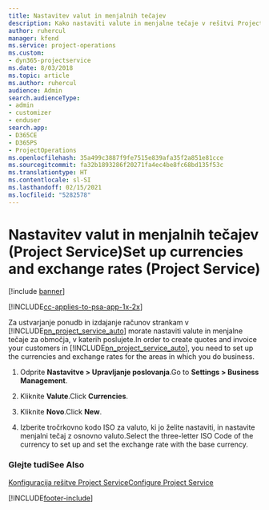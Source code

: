 ```yaml
---
title: Nastavitev valut in menjalnih tečajev
description: Kako nastaviti valute in menjalne tečaje v rešitvi Project Service
author: ruhercul
manager: kfend
ms.service: project-operations
ms.custom:
- dyn365-projectservice
ms.date: 8/03/2018
ms.topic: article
ms.author: ruhercul
audience: Admin
search.audienceType:
- admin
- customizer
- enduser
search.app:
- D365CE
- D365PS
- ProjectOperations
ms.openlocfilehash: 35a499c3887f9fe7515e839afa35f2a851e81cce
ms.sourcegitcommit: fa32b1893286f20271fa4ec4be8fc68bd135f53c
ms.translationtype: HT
ms.contentlocale: sl-SI
ms.lasthandoff: 02/15/2021
ms.locfileid: "5282578"
---
```

# <a name="set-up-currencies-and-exchange-rates-project-service"></a><span data-ttu-id="05754-103">Nastavitev valut in menjalnih tečajev (Project Service)</span><span class="sxs-lookup"><span data-stu-id="05754-103">Set up currencies and exchange rates (Project Service)</span></span>

[!include [banner](../includes/psa-now-project-operations.md)]

[!INCLUDE[cc-applies-to-psa-app-1x-2x](../includes/cc-applies-to-psa-app-1x-2x.md)]

<span data-ttu-id="05754-104">Za ustvarjanje ponudb in izdajanje računov strankam v [!INCLUDE[pn_project_service_auto](../includes/pn-project-service-auto.md)] morate nastaviti valute in menjalne tečaje za območja, v katerih poslujete.</span><span class="sxs-lookup"><span data-stu-id="05754-104">In order to create quotes and invoice your customers in [!INCLUDE[pn_project_service_auto](../includes/pn-project-service-auto.md)], you need to set up the currencies and exchange rates for the areas in which you do business.</span></span>  
  
1.  <span data-ttu-id="05754-105">Odprite **Nastavitve > Upravljanje poslovanja**.</span><span class="sxs-lookup"><span data-stu-id="05754-105">Go to **Settings > Business Management**.</span></span>  
  
2.  <span data-ttu-id="05754-106">Kliknite **Valute**.</span><span class="sxs-lookup"><span data-stu-id="05754-106">Click **Currencies**.</span></span>  
  
3.  <span data-ttu-id="05754-107">Kliknite **Novo**.</span><span class="sxs-lookup"><span data-stu-id="05754-107">Click **New**.</span></span>  
  
4.  <span data-ttu-id="05754-108">Izberite tročrkovno kodo ISO za valuto, ki jo želite nastaviti, in nastavite menjalni tečaj z osnovno valuto.</span><span class="sxs-lookup"><span data-stu-id="05754-108">Select the three-letter ISO Code of the currency to set up and set the exchange rate with the base currency.</span></span>  
  
### <a name="see-also"></a><span data-ttu-id="05754-109">Glejte tudi</span><span class="sxs-lookup"><span data-stu-id="05754-109">See Also</span></span>  
 [<span data-ttu-id="05754-110">Konfiguracija rešitve Project Service</span><span class="sxs-lookup"><span data-stu-id="05754-110">Configure Project Service</span></span>](../psa/configure.md)


[!INCLUDE[footer-include](../includes/footer-banner.md)]